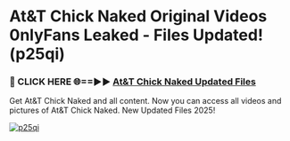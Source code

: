 # At&T Chick Naked Original Videos 0nlyFans Leaked - Files Updated! (p25qi)

<h3>🔴 CLICK HERE 🌐==►► <a href="https://tinyurl.com/yckcrads" rel="nofollow">At&T Chick Naked Updated Files</a></h3>

Get At&T Chick Naked and all content. Now you can access all videos and pictures of At&T Chick Naked. New Updated Files 2025!

[![p25qi](https://i.imgur.com/hpKpOFt.gif)](https://tinyurl.com/yckcrads)
